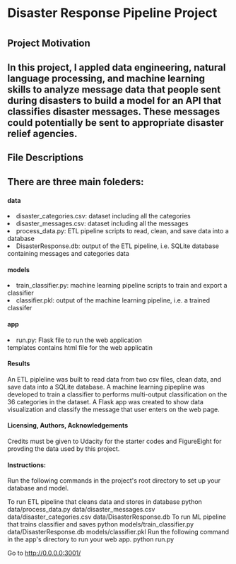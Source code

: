 <h1>Disaster Response Pipeline Project<h1>

<h2>Project Motivation<h2>
<p>In this project, I appled data engineering, natural language processing, and machine learning skills to analyze message data that people sent during disasters to build a model for an API that classifies disaster messages. These messages could potentially be sent to appropriate disaster relief agencies.</p>

<h2>File Descriptions<h2>
  <p>There are three main foleders:</p>

<h4>data</h4>
  <li>  disaster_categories.csv: dataset including all the categories </li>
  <li> disaster_messages.csv: dataset including all the messages </li>
  <li> process_data.py: ETL pipeline scripts to read, clean, and save data into a database </li>
  <li> DisasterResponse.db: output of the ETL pipeline, i.e. SQLite database containing messages and categories data </li>
<h4>models</h4>
 <li> train_classifier.py: machine learning pipeline scripts to train and export a classifier</li>
 <li> classifier.pkl: output of the machine learning pipeline, i.e. a trained classifer</li>
<h4>app</h4>
 <li> run.py: Flask file to run the web application</li>
templates contains html file for the web applicatin
<h4>Results</h4>
  An ETL pipleline was built to read data from two csv files, clean data, and save data into a SQLite database.
  A machine learning pipepline was developed to train a classifier to performs multi-output classification on the 36 categories in the dataset.
A Flask app was created to show data visualization and classify the message that user enters on the web page.
<h4>Licensing, Authors, Acknowledgements</h4>
Credits must be given to Udacity for the starter codes and FigureEight for provding the data used by this project.

<h4>Instructions:</h4>
  Run the following commands in the project's root directory to set up your database and model.

To run ETL pipeline that cleans data and stores in database python data/process_data.py data/disaster_messages.csv data/disaster_categories.csv data/DisasterResponse.db
To run ML pipeline that trains classifier and saves python models/train_classifier.py data/DisasterResponse.db models/classifier.pkl
Run the following command in the app's directory to run your web app. python run.py

Go to http://0.0.0.0:3001/

